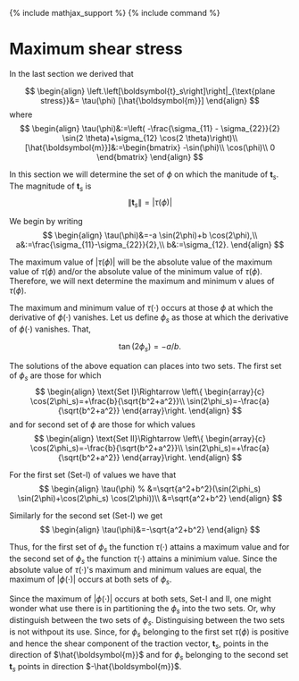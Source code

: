{% include mathjax_support %}
{% include command %}

# Maximum shear stress

In the last section we derived that

$$
\begin{align}
\left.\left[\boldsymbol{t}_s\right]\right|_{\text{plane stress}}&=
\tau(\phi) [\hat{\boldsymbol{m}}]
\end{align}
$$
where 
$$
\begin{align}
\tau(\phi)&:=\left(
-\frac{\sigma_{11} - \sigma_{22}}{2} \sin(2 \theta)+\sigma_{12} \cos(2 \theta)\right)\\
[\hat{\boldsymbol{m}}]&:=\begin{bmatrix}
-\sin(\phi)\\
\cos(\phi)\\
0
\end{bmatrix}
\end{align}
$$

In this section we will determine the set of $\phi$ on which the manitude of $\boldsymbol{t}_{s}$. The magnitude of $\boldsymbol{t}_{s}$ is 
$$
\begin{equation}
\lVert \boldsymbol{t}_{s}\rVert=|\tau(\phi)|
\end{equation}
$$

We begin by writing 
$$
\begin{align}
\tau(\phi)&=-a \sin(2\phi)+b \cos(2\phi),\\
a&:=\frac{\sigma_{11}-\sigma_{22}}{2},\\
b&:=\sigma_{12}.
\end{align}
$$

The maximum value of $|\tau(\phi)|$ will be the absolute value of the maximum value of $\tau(\phi)$ and/or the absolute value of the minimum  value of $\tau(\phi)$. Therefore, we will next determine the maximum and minimum v alues of  $\tau(\phi)$.

The  maximum and minimum value of $\tau(\cdot)$ occurs at those $\phi$ at which the derivative of $\phi(\cdot)$ vanishes. Let us define $\phi_s$ as those at which the derivative of $\phi(\cdot)$ vanishes. That, 

$$
\begin{equation}
\tan(2\phi_s)=-a/b.
\end{equation}
$$

The solutions of the above equation can places into two sets. The first set of $\phi_s$ are those for which
$$
\begin{align}
\text{Set I}\Rightarrow
\left\{
\begin{array}{c}
\cos(2\phi_s)=+\frac{b}{\sqrt{b^2+a^2}}\\
\sin(2\phi_s)=-\frac{a}{\sqrt{b^2+a^2}}
\end{array}\right.
\end{align}
$$
and for second set of $\phi$ are those for which values
$$
\begin{align}
\text{Set II}\Rightarrow
\left\{
\begin{array}{c}
\cos(2\phi_s)=-\frac{b}{\sqrt{b^2+a^2}}\\
\sin(2\phi_s)=+\frac{a}{\sqrt{b^2+a^2}}
\end{array}\right.
\end{align}
$$

For the first set (Set-I) of values we have that 
$$
\begin{align}
\tau(\phi)
% &=\sqrt{a^2+b^2}(\sin(2\phi_s) \sin(2\phi)+\cos(2\phi_s) \cos(2\phi))\\
&=\sqrt{a^2+b^2}
\end{align}
$$

Similarly for the second set (Set-I) we get 
$$
\begin{align}
\tau(\phi)&=-\sqrt{a^2+b^2}
\end{align}
$$

Thus, for the first set of $\phi_s$ the function $\tau(\cdot)$ attains a maximum value and for the second set of $\phi_s$ the function $\tau(\cdot)$ attains a minimium value. Since the absolute value of $\tau(\cdot)$'s maximum and minimum values are equal, the maximum of $|\phi(\cdot)|$ occurs at both sets of $\phi_s$. 


Since the maximum of $|\phi(\cdot)|$ occurs at both sets, Set-I and II, one might wonder what use there is in partitioning the $\phi_s$ into the two sets. Or, why distinguish between the two sets of $\phi_s$. Distinguising between the two sets is not withpout its use. Since, for $\phi_s$ belonging to the  first set $\tau(\phi)$ is positive and hence the shear component of the traction vector, $\boldsymbol{t}_s$,  points in the direction of $\hat{\boldsymbol{m}}$ and for  $\phi_s$ belonging to the second set $\boldsymbol{t}_s$ points in direction $-\hat{\boldsymbol{m}}$. 

 